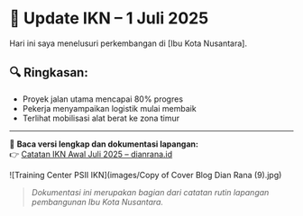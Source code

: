 # 📝 Update IKN – 1 Juli 2025

Hari ini saya menelusuri perkembangan di [Ibu Kota Nusantara].

## 🔍 Ringkasan:
- Proyek jalan utama mencapai 80% progres
- Pekerja menyampaikan logistik mulai membaik
- Terlihat mobilisasi alat berat ke zona timur

---

📖 **Baca versi lengkap dan dokumentasi lapangan:**  
👉 [Catatan IKN Awal Juli 2025 – dianrana.id](https://www.dianrana.id/2025/07/catatan-ikn-awal-juli-2025-menelusuri.html)

![Training Center PSII IKN](images/Copy of Cover Blog Dian Rana (9).jpg)


> *Dokumentasi ini merupakan bagian dari catatan rutin lapangan pembangunan Ibu Kota Nusantara.*

